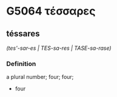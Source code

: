 # G5064 τέσσαρες

## téssares

_(tes'-sar-es | TES-sa-res | TASE-sa-rase)_

### Definition

a plural number; four; four; 

- four
